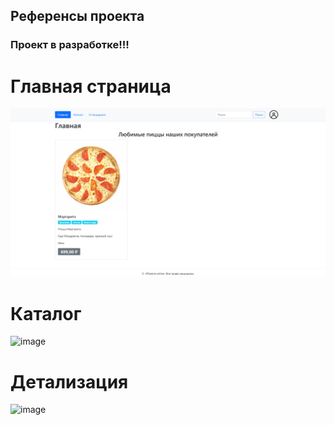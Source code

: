 ## Референсы проекта

### Проект в разработке!!!

# Главная страница
![image](image.png)

# Каталог 
![image](https://github.com/user-attachments/assets/c32dd489-c615-4bb7-b1ef-b07d98fd7484)

# Детализация
![image](https://github.com/user-attachments/assets/c1f1cc46-4ccc-4903-994e-c28c57089510)

